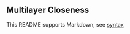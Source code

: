 ## Multilayer Closeness

This README supports Markdown, see [syntax](https://help.github.com/articles/markdown-basics/)


